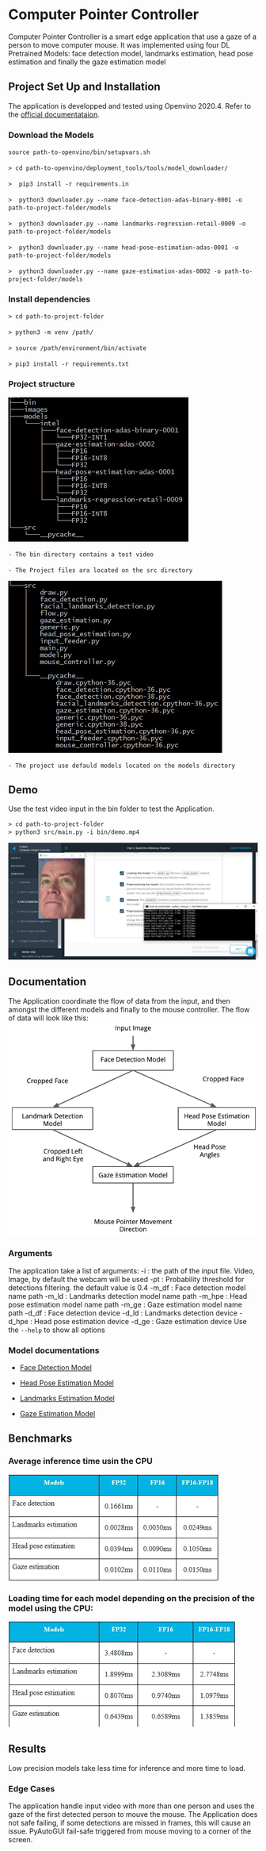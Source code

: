 # Computer Pointer Controller

Computer Pointer Controller is a smart edge application that use a gaze of a person to move computer mouse. It was implemented using four DL Pretrained Models: face detection model, landmarks estimation, head pose estimation and finally the gaze estimation model

## Project Set Up and Installation
The application is developped and tested using Openvino 2020.4. Refer to the [official documentataion](https://docs.openvinotoolkit.org/latest/index.html).

### Download the Models

```
source path-to-openvino/bin/setupvars.sh

> cd path-to-openvino/deployment_tools/tools/model_downloader/

>  pip3 install -r requirements.in

>  python3 downloader.py --name face-detection-adas-binary-0001 -o path-to-project-folder/models

>  python3 downloader.py --name landmarks-regression-retail-0009 -o path-to-project-folder/models

>  python3 downloader.py --name head-pose-estimation-adas-0001 -o path-to-project-folder/models

>  python3 downloader.py --name gaze-estimation-adas-0002 -o path-to-project-folder/models
```

### Install dependencies 
```
> cd path-to-project-folder

> python3 -m venv /path/

> source /path/environment/bin/activate

> pip3 install -r requirements.txt
```
### Project structure

![Project Structure](./images/tree.png)

    - The bin directory contains a test video

    - The Project files ara located on the src directory

![Project Files](./images/src.png)

    - The project use defauld models located on the models directory
    

## Demo
Use the test video input in the bin folder to test the Application.
```
> cd path-to-project-folder
> python3 src/main.py -i bin/demo.mp4

```
![Demonstration](./images/demo.png)


## Documentation
The Application coordinate the flow of data from the input, and then amongst the different models and finally to the mouse controller. The flow of data will look like this:
![Data Flow](./images/flow.png)

### Arguments
The application take a list of arguments:
    -i : the path of the input file. Video, Image, by default the webcam will be used
    -pt : Probability threshold for detections filtering. the default value is 0.4
    -m_df : Face detection model name path
    -m_ld : Landmarks detection model name path
    -m_hpe : Head pose estimation model name path
    -m_ge : Gaze estimation model name path
    -d_df : Face detection device
    -d_ld : Landmarks detection device
    -d_hpe : Head pose estimation device
    -d_ge : Gaze estimation device
Use the ```--help``` to show all options

### Model documentations
* [Face Detection Model](https://docs.openvinotoolkit.org/latest/omz_models_intel_face_detection_adas_binary_0001_description_face_detection_adas_binary_0001.html)

* [Head Pose Estimation Model](https://docs.openvinotoolkit.org/latest/omz_models_intel_head_pose_estimation_adas_0001_description_head_pose_estimation_adas_0001.html)

* [Landmarks Estimation Model](https://docs.openvinotoolkit.org/latest/omz_models_intel_landmarks_regression_retail_0009_description_landmarks_regression_retail_0009.html)

* [Gaze Estimation Model](https://docs.openvinotoolkit.org/latest/omz_models_intel_gaze_estimation_adas_0002_description_gaze_estimation_adas_0002.html)


## Benchmarks
### Average inference time usin the CPU
![Inference Time](./images/infer_time.png)
### Loading time for each model depending on the precision of the model using the CPU:
![Load Time](./images/load_time.png)
## Results

Low precision models take less time for inference and more time to load.


### Edge Cases
The application handle input video with more than one person and uses the gaze of the first detected person to mouve the mouse. 
The Application does not safe failing, if some detections are missed in frames, this will cause an issue. PyAutoGUI fail-safe triggered from mouse moving to a corner of the screen.
